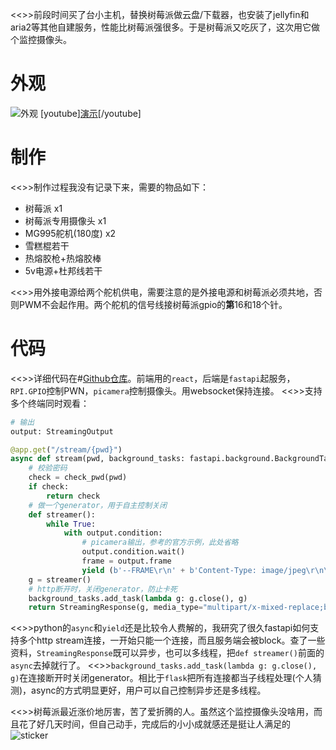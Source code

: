 <<>>前段时间买了台小主机，替换树莓派做云盘/下载器，也安装了jellyfin和aria2等其他自建服务，性能比树莓派强很多。于是树莓派又吃灰了，这次用它做个监控摄像头。
# 外观
![外观](https://s2.loli.net/2022/12/01/rkxFVR64wqP5QbI.jpg)
[youtube][演示](https://www.youtube.com/embed/2XSPOunkE6M)[/youtube]
# 制作
<<>>制作过程我没有记录下来，需要的物品如下：
* 树莓派 x1
* 树莓派专用摄像头 x1
* MG995舵机(180度) x2
* 雪糕棍若干
* 热熔胶枪+热熔胶棒
* 5v电源+杜邦线若干

<<>>用外接电源给两个舵机供电，需要注意的是外接电源和树莓派必须共地，否则PWM不会起作用。两个舵机的信号线接树莓派gpio的**第**16和18个针。
# 代码
<<>>详细代码在#[Github仓库](https://github.com/yunyuyuan/pi-monitor)。前端用的`react`，后端是`fastapi`起服务，`RPI.GPIO`控制PWN，`picamera`控制摄像头。用websocket保持连接。
<<>>支持多个终端同时观看：
```python
# 输出
output: StreamingOutput

@app.get("/stream/{pwd}")
async def stream(pwd, background_tasks: fastapi.background.BackgroundTasks):
    # 校验密码
    check = check_pwd(pwd)
    if check:
        return check
    # 做一个generator，用于自主控制关闭
    def streamer():
        while True:
            with output.condition:
                # picamera输出，参考的官方示例，此处省略
                output.condition.wait()
                frame = output.frame
                yield (b'--FRAME\r\n' + b'Content-Type: image/jpeg\r\n\r\n' + frame + b'\r\n')
    g = streamer()
    # http断开时，关闭generator，防止卡死
    background_tasks.add_task(lambda g: g.close(), g)
    return StreamingResponse(g, media_type="multipart/x-mixed-replace;boundary=FRAME")
```
<<>>python的`async`和`yield`还是比较令人费解的，我研究了很久fastapi如何支持多个http stream连接，一开始只能一个连接，而且服务端会被block。查了一些资料，`StreamingResponse`既可以异步，也可以多线程，把`def streamer()`前面的`async`去掉就行了。
<<>>`background_tasks.add_task(lambda g: g.close(), g)`在连接断开时关闭generator。相比于`flask`把所有连接都当子线程处理(个人猜测)，async的方式明显更好，用户可以自己控制异步还是多线程。

<<>>树莓派最近涨价地厉害，苦了爱折腾的人。虽然这个监控摄像头没啥用，而且花了好几天时间，但自己动手，完成后的小小成就感还是挺让人满足的![sticker](aru/54)